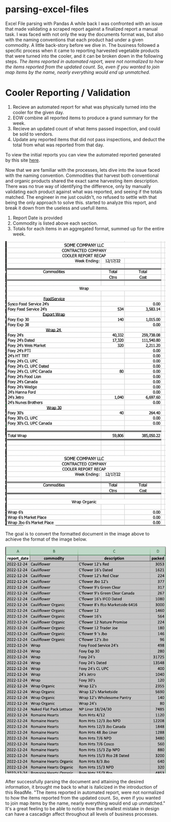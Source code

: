 # parsing-excel-files
Excel File parsing with Pandas
A while back I was confronted with an issue that made validating a scraped report against a finalized report a manual task. I was faced with not only the way the documents format was, but also with the naming conventions that each product had under a given commodity. A little back-story before we dive in. The business followed a specific process when it came to reporting harvested vegetable products that were turned into the cooler, and it can be broken down in the following steps. *The items reported in automated report, were not normalized to how the items reported from the updated count. So, even if you wanted to join map items by the name, nearly everything would end up unmatched*. 

# Cooler Reporting / Validation
1. Recieve an automated report for what was physically turned into the cooler for the given day. 
2. EOW combine all reported items to produce a grand summary for the week. 
3. Recieve an updated count of what items passed inspection, and could be sold to vendors. 
4. Update any reported items that did not pass inspections, and deduct the total from what was reported from that day. 

To view the initial reports you can view the automated reported generated by this site [here](https://github.com/sjrojanooo/automated-report/blob/main/data/html-doc/cooler-report.htm).

Now that we are familiar with the processes, lets dive into the issue faced with the naming convention. Commodities that harvest both conventional and organic products shared the exact same harvesting item description. There was no true way of identifying the difference, only by manually validating each product against what was reported, and seeing if the totals matched. The engineer in me just couldn't, no refused to settle with that being the only approach to solve this.  started to analyze this report, and break it down from the useless and usefull items. 

1. Report Date is provided
2. Commodity is listed above each section. 
3. Totals for each items in an aggregated format, summed up for the entire week. 

![Image](https://github.com/sjrojanooo/parsing-excel-files/blob/main/images/example_original_image.png)

The goal is to convert the formatted document in the image above to achieve the format of the image below.

![Image](https://github.com/sjrojanooo/parsing-excel-files/blob/main/images/reformatted_report.png)

After successfully parsing the document and attaining the desired information, it brought me back to what is italicized in the introduction of this ReadMe. 
"The items reported in automated report, were not normalized to how the items reported from the updated count. So, even if you wanted to join map items by the name, nearly everything would end up unmatched." It's a great feeling to be able to notice how the smallest mistake in design can have a cascadign affect throughout all levels of business processes. 
